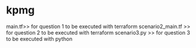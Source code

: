 # kpmg

main.tf>> for question 1 to be executed with terraform
scenario2_main.tf >> for question 2 to be executed with terraform
scenario3.py >> for question 3 to be executed with python
